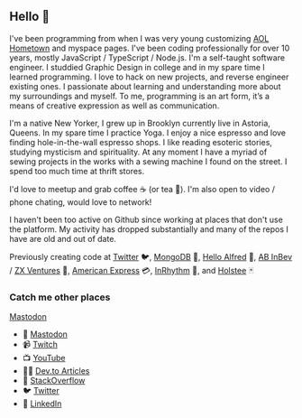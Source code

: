 ## Hello 👋

I've been programming from when I was very young customizing [AOL Hometown](https://en.wikipedia.org/wiki/AOL_Hometown) and myspace pages. I've been coding professionally for over 10 years, mostly JavaScript / TypeScript / Node.js. I'm a self-taught software engineer. I studdied Graphic Design in college and in my spare time I learned programming. I love to hack on new projects, and reverse engineer existing ones. I passionate about learning and understanding more about my surroundings and myself. To me, programming is an art form, it’s a means of creative expression as well as communication. 

I'm a native New Yorker, I grew up in Brooklyn currently live in Astoria, Queens. In my spare time I practice Yoga. I enjoy a nice espresso and love finding hole-in-the-wall espresso shops. I like reading esoteric stories, studying mysticism and spirituality. At any moment I have a myriad of sewing projects in the works with a sewing machine I found on the street. I spend too much time at thrift stores.

I'd love to meetup and grab coffee ☕️ (or tea 🍵). I'm also open to video / phone chating, would love to network!

I haven't been too active on Github since working at places that don't use the platform. My activity has dropped substantially and many of the repos I have are old and out of date.

Previously creating code at [Twitter](https://twitter.com/) 🐦, [MongoDB](https://www.mongodb.com/) 🍃, [Hello Alfred](https://www.helloalfred.com/) 🦇, [AB InBev](https://www.ab-inbev.com/)  / [ZX Ventures](https://zx-ventures.com/) 🍺[,](https://www.ab-inbev.com/) [American Express](https://www.americanexpress.com/) 💳, [InRhythm](https://www.inrhythm.com/) 🍊, and [Holstee](https://www.holstee.com/) 🃏

### Catch me other places

<a rel="me" href="https://indieweb.social/@thomasreggi">Mastodon</a>

- 🐘 <a rel="me" href="https://indieweb.social/@thomasreggi">Mastodon</a>
- 📹 [Twitch](http://twitch.com/thomasreggi)
- 📺 [YouTube](https://youtube.com/thomasreggi)
- 🧑‍💻 [Dev.to Articles](https://dev.to/reggi)
- 🥞 [StackOverflow](http://stackoverflow.reggi.com)
- 🐦 [Twitter](http://twitter.reggi.com)
- 🔗 [LinkedIn](http://linkedin.reggi.com)
